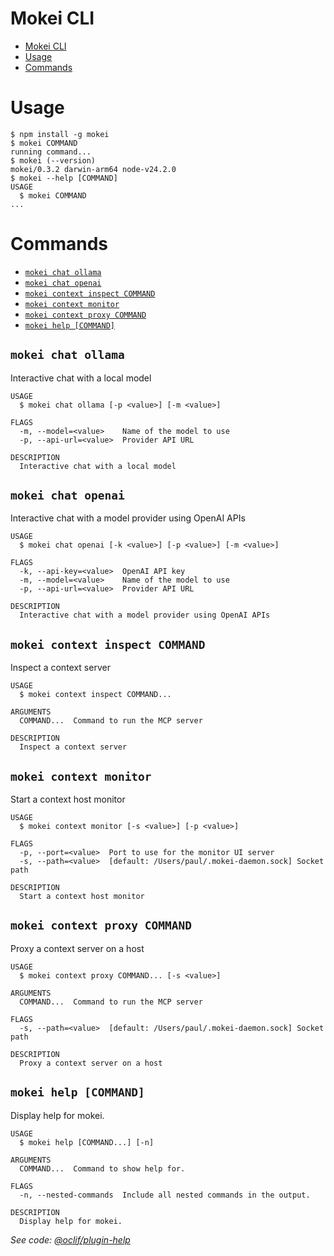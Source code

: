 # Mokei CLI

<!-- toc -->
* [Mokei CLI](#mokei-cli)
* [Usage](#usage)
* [Commands](#commands)
<!-- tocstop -->
# Usage
<!-- usage -->
```sh-session
$ npm install -g mokei
$ mokei COMMAND
running command...
$ mokei (--version)
mokei/0.3.2 darwin-arm64 node-v24.2.0
$ mokei --help [COMMAND]
USAGE
  $ mokei COMMAND
...
```
<!-- usagestop -->
# Commands
<!-- commands -->
* [`mokei chat ollama`](#mokei-chat-ollama)
* [`mokei chat openai`](#mokei-chat-openai)
* [`mokei context inspect COMMAND`](#mokei-context-inspect-command)
* [`mokei context monitor`](#mokei-context-monitor)
* [`mokei context proxy COMMAND`](#mokei-context-proxy-command)
* [`mokei help [COMMAND]`](#mokei-help-command)

## `mokei chat ollama`

Interactive chat with a local model

```
USAGE
  $ mokei chat ollama [-p <value>] [-m <value>]

FLAGS
  -m, --model=<value>    Name of the model to use
  -p, --api-url=<value>  Provider API URL

DESCRIPTION
  Interactive chat with a local model
```

## `mokei chat openai`

Interactive chat with a model provider using OpenAI APIs

```
USAGE
  $ mokei chat openai [-k <value>] [-p <value>] [-m <value>]

FLAGS
  -k, --api-key=<value>  OpenAI API key
  -m, --model=<value>    Name of the model to use
  -p, --api-url=<value>  Provider API URL

DESCRIPTION
  Interactive chat with a model provider using OpenAI APIs
```

## `mokei context inspect COMMAND`

Inspect a context server

```
USAGE
  $ mokei context inspect COMMAND...

ARGUMENTS
  COMMAND...  Command to run the MCP server

DESCRIPTION
  Inspect a context server
```

## `mokei context monitor`

Start a context host monitor

```
USAGE
  $ mokei context monitor [-s <value>] [-p <value>]

FLAGS
  -p, --port=<value>  Port to use for the monitor UI server
  -s, --path=<value>  [default: /Users/paul/.mokei-daemon.sock] Socket path

DESCRIPTION
  Start a context host monitor
```

## `mokei context proxy COMMAND`

Proxy a context server on a host

```
USAGE
  $ mokei context proxy COMMAND... [-s <value>]

ARGUMENTS
  COMMAND...  Command to run the MCP server

FLAGS
  -s, --path=<value>  [default: /Users/paul/.mokei-daemon.sock] Socket path

DESCRIPTION
  Proxy a context server on a host
```

## `mokei help [COMMAND]`

Display help for mokei.

```
USAGE
  $ mokei help [COMMAND...] [-n]

ARGUMENTS
  COMMAND...  Command to show help for.

FLAGS
  -n, --nested-commands  Include all nested commands in the output.

DESCRIPTION
  Display help for mokei.
```

_See code: [@oclif/plugin-help](https://github.com/oclif/plugin-help/blob/v6.2.29/src/commands/help.ts)_
<!-- commandsstop -->
